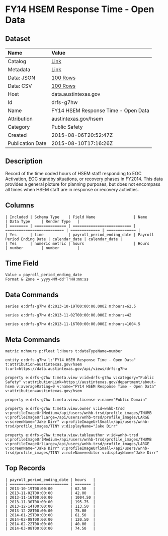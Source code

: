 # FY14 HSEM Response Time - Open Data

## Dataset

| Name | Value |
| :--- | :---- |
| Catalog | [Link](https://catalog.data.gov/dataset/fy14-hsem-response-time-open-data) |
| Metadata | [Link](https://data.austintexas.gov/api/views/drfs-g7hw) |
| Data: JSON | [100 Rows](https://data.austintexas.gov/api/views/drfs-g7hw/rows.json?max_rows=100) |
| Data: CSV | [100 Rows](https://data.austintexas.gov/api/views/drfs-g7hw/rows.csv?max_rows=100) |
| Host | data.austintexas.gov |
| Id | drfs-g7hw |
| Name | FY14 HSEM Response Time - Open Data |
| Attribution | austintexas.gov/hsem |
| Category | Public Safety |
| Created | 2015-08-06T20:52:47Z |
| Publication Date | 2015-08-10T17:16:26Z |

## Description

Record of the time coded hours of HSEM staff responding to EOC Activation, EOC standby situations, or recovery phases in FY2014. This data provides a general picture for planning purposes, but does not encompass all times when HSEM staff are in response or recovery activities.

## Columns

```ls
| Included | Schema Type    | Field Name                 | Name                       | Data Type     | Render Type   |
| ======== | ============== | ========================== | ========================== | ============= | ============= |
| Yes      | time           | payroll_period_ending_date | Payroll Period Ending Date | calendar_date | calendar_date |
| Yes      | numeric metric | hours                      | Hours                      | number        | number        |
```

## Time Field

```ls
Value = payroll_period_ending_date
Format & Zone = yyyy-MM-dd'T'HH:mm:ss
```

## Data Commands

```ls
series e:drfs-g7hw d:2013-10-19T00:00:00.000Z m:hours=62.5

series e:drfs-g7hw d:2013-11-02T00:00:00.000Z m:hours=42

series e:drfs-g7hw d:2013-11-16T00:00:00.000Z m:hours=1004.5
```

## Meta Commands

```ls
metric m:hours p:float l:Hours t:dataTypeName=number

entity e:drfs-g7hw l:"FY14 HSEM Response Time - Open Data" t:attribution=austintexas.gov/hsem t:url=https://data.austintexas.gov/api/views/drfs-g7hw

property e:drfs-g7hw t:meta.view v:id=drfs-g7hw v:category="Public Safety" v:attributionLink=https://austintexas.gov/department/about-hsem v:averageRating=0 v:name="FY14 HSEM Response Time - Open Data" v:attribution=austintexas.gov/hsem

property e:drfs-g7hw t:meta.view.license v:name="Public Domain"

property e:drfs-g7hw t:meta.view.owner v:id=wnhb-trsd v:profileImageUrlMedium=/api/users/wnhb-trsd/profile_images/THUMB v:profileImageUrlLarge=/api/users/wnhb-trsd/profile_images/LARGE v:screenName="Jake Dirr" v:profileImageUrlSmall=/api/users/wnhb-trsd/profile_images/TINY v:displayName="Jake Dirr"

property e:drfs-g7hw t:meta.view.tableauthor v:id=wnhb-trsd v:profileImageUrlMedium=/api/users/wnhb-trsd/profile_images/THUMB v:profileImageUrlLarge=/api/users/wnhb-trsd/profile_images/LARGE v:screenName="Jake Dirr" v:profileImageUrlSmall=/api/users/wnhb-trsd/profile_images/TINY v:roleName=editor v:displayName="Jake Dirr"
```

## Top Records

```ls
| payroll_period_ending_date | hours   | 
| ========================== | ======= | 
| 2013-10-19T00:00:00        | 62.50   | 
| 2013-11-02T00:00:00        | 42.00   | 
| 2013-11-16T00:00:00        | 1004.50 | 
| 2013-11-30T00:00:00        | 195.75  | 
| 2013-12-14T00:00:00        | 113.50  | 
| 2013-12-28T00:00:00        | 75.00   | 
| 2014-01-25T00:00:00        | 61.50   | 
| 2014-02-08T00:00:00        | 120.50  | 
| 2014-02-22T00:00:00        | 40.00   | 
| 2014-03-08T00:00:00        | 74.50   | 
```